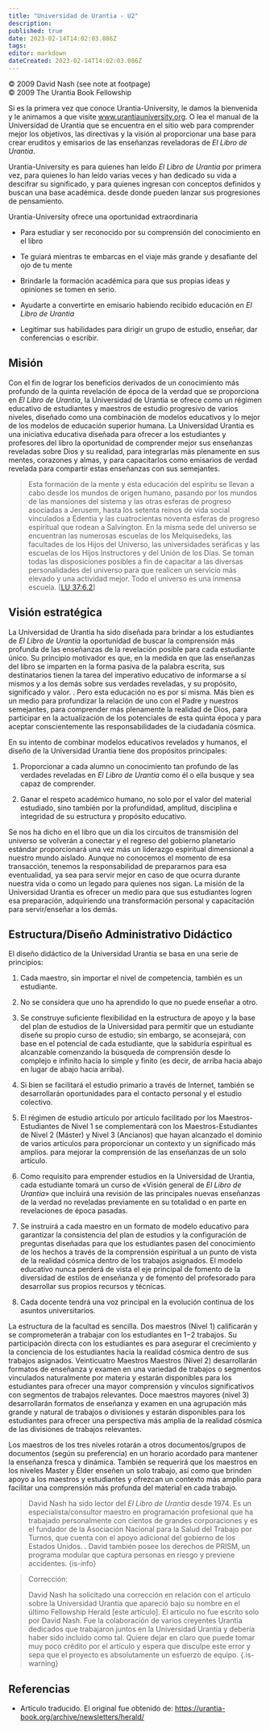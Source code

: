 ```yaml
---
title: "Universidad de Urantia - U2"
description: 
published: true
date: 2023-02-14T14:02:03.086Z
tags: 
editor: markdown
dateCreated: 2023-02-14T14:02:03.086Z
---
```


<p class="v-card v-sheet theme--light grey lighten-3 px-2">© 2009 David Nash (see note at footpage)<br>© 2009 The Urantia Book Fellowship</p>

Si es la primera vez que conoce Urantia-University, le damos la bienvenida y le animamos a que visite www.urantiauniversity.org. O lea el manual de la Universidad de Urantia que se encuentra en el sitio web para comprender mejor los objetivos, las directivas y la visión al proporcionar una base para crear eruditos y emisarios de las enseñanzas reveladoras de _El Libro de Urantia_.

Urantia-University es para quienes han leído _El Libro de Urantia_ por primera vez, para quienes lo han leído varias veces y han dedicado su vida a descifrar su significado, y para quienes ingresan con conceptos definidos y buscan una base académica. desde donde pueden lanzar sus progresiones de pensamiento.

Urantia-University ofrece una oportunidad extraordinaria

* Para estudiar y ser reconocido por su comprensión del conocimiento en el libro

* Te guiará mientras te embarcas en el viaje más grande y desafiante del ojo de tu mente

* Brindarle la formación académica para que sus propias ideas y opiniones se tomen en serio.

* Ayudarte a convertirte en emisario habiendo recibido educación en _El Libro de Urantia_

* Legitimar sus habilidades para dirigir un grupo de estudio, enseñar, dar conferencias o escribir.

## Misión

Con el fin de lograr los beneficios derivados de un conocimiento más profundo de la quinta revelación de época de la verdad que se proporciona en _El Libro de Urantia_, la Universidad de Urantia se ofrece como un régimen educativo de estudiantes y maestros de estudio progresivo de varios niveles, diseñado como una combinación de modelos educativos y lo mejor de los modelos de educación superior humana. La Universidad Urantia es una iniciativa educativa diseñada para ofrecer a los estudiantes y profesores del libro la oportunidad de comprender mejor sus enseñanzas reveladas sobre Dios y su realidad, para integrarlas más plenamente en sus mentes, corazones y almas, y para capacitarlos como emisarios de verdad revelada para compartir estas enseñanzas con sus semejantes.

> Esta formación de la mente y esta educación del espíritu se llevan a cabo desde los mundos de origen humano, pasando por los mundos de las mansiones del sistema y las otras esferas de progreso asociadas a Jerusem, hasta los setenta reinos de vida social vinculados a Edentia y las cuatrocientas noventa esferas de progreso espiritual que rodean a Salvington. En la misma sede del universo se encuentran las numerosas escuelas de los Melquisedeks, las facultades de los Hijos del Universo, las universidades seráficas y las escuelas de los Hijos Instructores y del Unión de los Días. Se toman todas las disposiciones posibles a fin de capacitar a las diversas personalidades del universo para que realicen un servicio más elevado y una actividad mejor. Todo el universo es una inmensa escuela. [[LU 37:6.2](/es/The_Urantia_Book/37#p6_2)]

## Visión estratégica

La Universidad de Urantia ha sido diseñada para brindar a los estudiantes de _El Libro de Urantia_ la oportunidad de buscar la comprensión más profunda de las enseñanzas de la revelación posible para cada estudiante único. Su principio motivador es que, en la medida en que las enseñanzas del libro se imparten en la forma pasiva de la palabra escrita, sus destinatarios tienen la tarea del imperativo educativo de informarse a sí mismos y a los demás sobre sus verdades reveladas, y su propósito, significado y valor. . Pero esta educación no es por sí misma. Más bien es un medio para profundizar la relación de uno con el Padre y nuestros semejantes, para comprender más plenamente la realidad de Dios, para participar en la actualización de los potenciales de esta quinta época y para aceptar conscientemente las responsabilidades de la ciudadanía cósmica.

En su intento de combinar modelos educativos revelados y humanos, el diseño de la Universidad Urantia tiene dos propósitos principales:

1. Proporcionar a cada alumno un conocimiento tan profundo de las verdades reveladas en _El Libro de Urantia_ como él o ella busque y sea capaz de comprender.

2. Ganar el respeto académico humano, no solo por el valor del material estudiado, sino también por la profundidad, amplitud, disciplina e integridad de su estructura y propósito educativo.

Se nos ha dicho en el libro que un día los circuitos de transmisión del universo se volverán a conectar y el regreso del gobierno planetario estándar proporcionará una vez más un liderazgo espiritual dimensional a nuestro mundo aislado. Aunque no conocemos el momento de esa transacción, tenemos la responsabilidad de prepararnos para esa eventualidad, ya sea para servir mejor en caso de que ocurra durante nuestra vida o como un legado para quienes nos sigan. La misión de la Universidad Urantia es ofrecer un medio para que sus estudiantes logren esa preparación, adquiriendo una transformación personal y capacitación para servir/enseñar a los demás.

## Estructura/Diseño Administrativo Didáctico

El diseño didáctico de la Universidad Urantia se basa en una serie de principios:

1. Cada maestro, sin importar el nivel de competencia, también es un estudiante.

2. No se considera que uno ha aprendido lo que no puede enseñar a otro.

3. Se construye suficiente flexibilidad en la estructura de apoyo y la base del plan de estudios de la Universidad para permitir que un estudiante diseñe su propio curso de estudio; sin embargo, se aconsejará, con base en el potencial de cada estudiante, que la sabiduría espiritual es alcanzable comenzando la búsqueda de comprensión desde lo complejo e infinito hacia lo simple y finito (es decir, de arriba hacia abajo en lugar de abajo hacia arriba).

4. Si bien se facilitará el estudio primario a través de Internet, también se desarrollarán oportunidades para el contacto personal y el estudio colectivo.

5. El régimen de estudio artículo por artículo facilitado por los Maestros-Estudiantes de Nivel 1 se complementará con los Maestros-Estudiantes de Nivel 2 (Máster) y Nivel 3 (Ancianos) que hayan alcanzado el dominio de varios artículos para proporcionar un contexto y un significado más amplios. para mejorar la comprensión de las enseñanzas de un solo artículo.

6. Como requisito para emprender estudios en la Universidad de Urantia, cada estudiante tomará un curso de «Visión general de _El Libro de Urantia_» que incluirá una revisión de las principales nuevas enseñanzas de la verdad no reveladas previamente en su totalidad o en parte en revelaciones de época pasadas.

7. Se instruirá a cada maestro en un formato de modelo educativo para garantizar la consistencia del plan de estudios y la configuración de preguntas diseñadas para que los estudiantes pasen del conocimiento de los hechos a través de la comprensión espiritual a un punto de vista de la realidad cósmica dentro de los trabajos asignados. El modelo educativo nunca perderá de vista el eje principal de fomento de la diversidad de estilos de enseñanza y de fomento del profesorado para desarrollar sus propios recursos y técnicas.

8. Cada docente tendrá una voz principal en la evolución continua de los asuntos universitarios.

La estructura de la facultad es sencilla. Dos maestros (Nivel 1) calificarán y se comprometerán a trabajar con los estudiantes en 1−2 trabajos. Su participación directa con los estudiantes es para asegurar el crecimiento y la conciencia de los estudiantes hacia la realidad cósmica dentro de sus trabajos asignados. Veinticuatro Maestros Maestros (Nivel 2) desarrollarán formatos de enseñanza y examen en una variedad de trabajos o segmentos vinculados naturalmente por materia y estarán disponibles para los estudiantes para ofrecer una mayor comprensión y vínculos significativos con segmentos de trabajos relevantes. Doce maestros mayores (nivel 3) desarrollarán formatos de enseñanza y examen en una agrupación más grande y natural de trabajos o divisiones y estarán disponibles para los estudiantes para ofrecer una perspectiva más amplia de la realidad cósmica de las divisiones de trabajos relevantes.

Los maestros de los tres niveles rotarán a otros documentos/grupos de documentos (según su preferencia) en un horario acordado para mantener la enseñanza fresca y dinámica. También se requerirá que los maestros en los niveles Master y Elder enseñen un solo trabajo, así como que brinden apoyo a los maestros y estudiantes y ofrezcan un contexto más amplio para facilitar una comprensión más profunda del material en cada trabajo.

> David Nash ha sido lector del _El Libro de Urantia_ desde 1974. Es un especialista/consultor maestro en programación profesional que ha trabajado personalmente con cientos de grandes corporaciones y es el fundador de la Asociación Nacional para la Salud del Trabajo por Turnos, que cuenta con el apoyo adicional del gobierno de los Estados Unidos. . David también posee los derechos de PRISM, un programa modular que captura personas en riesgo y previene accidentes.
{is-info}

> Corrección:
>
> David Nash ha solicitado una corrección en relación con el artículo sobre la Universidad Urantia que apareció bajo su nombre en el último Fellowship Herald [este artículo]. El artículo no fue escrito solo por David Nash. Fue la colaboración de varios creyentes Urantia dedicados que trabajaron juntos en la Universidad Urantia y debería haber sido incluido como tal. Quiere dejar en claro que puede tomar muy poco crédito por el artículo y espera que disculpe este error y sepa que el proyecto es absolutamente un esfuerzo de equipo.
{.is-warning}

## Referencias

- Artículo traducido. El original fue obtenido de: https://urantia-book.org/archive/newsletters/herald/